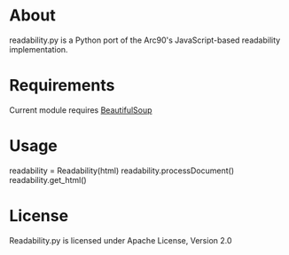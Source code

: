 # About

readability.py is a Python port of the Arc90's JavaScript-based readability implementation.

# Requirements

Current module requires [BeautifulSoup](http://www.crummy.com/software/BeautifulSoup/)

# Usage

  readability = Readability(html)
  readability.processDocument()
  readability.get_html()

# License

Readability.py is licensed under Apache License, Version 2.0

